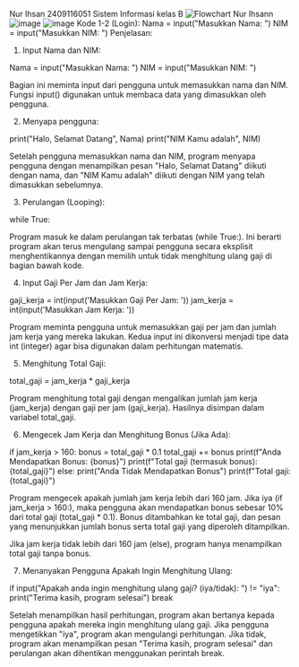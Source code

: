 Nur Ihsan 2409116051 Sistem Informasi kelas B
![Flowchart Nur Ihsann](https://github.com/user-attachments/assets/844b908a-6cc3-433e-a40f-8485230ca38a)
![image](https://github.com/user-attachments/assets/be15715c-e748-46dd-ba8b-db50805baa67)
![image](https://github.com/user-attachments/assets/b9452014-719e-4005-89d3-d61d4f5843dd)
Kode 1-2 (Login):
Nama = input("Masukkan Nama: ")
NIM = input("Masukkan NIM: ")
Penjelasan: 
1. Input Nama dan NIM:

Nama = input("Masukkan Nama: ")
NIM = input("Masukkan NIM: ")

Bagian ini meminta input dari pengguna untuk memasukkan nama dan NIM. Fungsi input() digunakan untuk membaca data yang dimasukkan oleh pengguna.

2. Menyapa pengguna:

print("Halo, Selamat Datang", Nama)
print("NIM Kamu adalah", NIM)

Setelah pengguna memasukkan nama dan NIM, program menyapa pengguna dengan menampilkan pesan "Halo, Selamat Datang" diikuti dengan nama, dan "NIM Kamu adalah" diikuti dengan NIM yang telah dimasukkan sebelumnya.

3. Perulangan (Looping):

while True:

Program masuk ke dalam perulangan tak terbatas (while True:). Ini berarti program akan terus mengulang sampai pengguna secara eksplisit menghentikannya dengan memilih untuk tidak menghitung ulang gaji di bagian bawah kode.

4. Input Gaji Per Jam dan Jam Kerja:

gaji_kerja = int(input('Masukkan Gaji Per Jam: '))
jam_kerja = int(input('Masukkan Jam Kerja: '))

Program meminta pengguna untuk memasukkan gaji per jam dan jumlah jam kerja yang mereka lakukan. Kedua input ini dikonversi menjadi tipe data int (integer) agar bisa digunakan dalam perhitungan matematis.

5. Menghitung Total Gaji:

total_gaji = jam_kerja * gaji_kerja

Program menghitung total gaji dengan mengalikan jumlah jam kerja (jam_kerja) dengan gaji per jam (gaji_kerja). Hasilnya disimpan dalam variabel total_gaji.

6. Mengecek Jam Kerja dan Menghitung Bonus (Jika Ada):

if jam_kerja > 160:
    bonus = total_gaji * 0.1
    total_gaji += bonus
    print(f"Anda Mendapatkan Bonus: {bonus}")
    print(f"Total gaji (termasuk bonus): {total_gaji}")
else:
    print("Anda Tidak Mendapatkan Bonus")
    print(f"Total gaji: {total_gaji}")

Program mengecek apakah jumlah jam kerja lebih dari 160 jam. Jika iya (if jam_kerja > 160:), maka pengguna akan mendapatkan bonus sebesar 10% dari total gaji (total_gaji * 0.1). Bonus ditambahkan ke total gaji, dan pesan yang menunjukkan jumlah bonus serta total gaji yang diperoleh ditampilkan.

Jika jam kerja tidak lebih dari 160 jam (else), program hanya menampilkan total gaji tanpa bonus.

7. Menanyakan Pengguna Apakah Ingin Menghitung Ulang:

if input("Apakah anda ingin menghitung ulang gaji? (iya/tidak): ") != "iya":
    print("Terima kasih, program selesai")
    break

Setelah menampilkan hasil perhitungan, program akan bertanya kepada pengguna apakah mereka ingin menghitung ulang gaji. Jika pengguna mengetikkan "iya", program akan mengulangi perhitungan. Jika tidak, program akan menampilkan pesan "Terima kasih, program selesai" dan perulangan akan dihentikan menggunakan perintah break.
